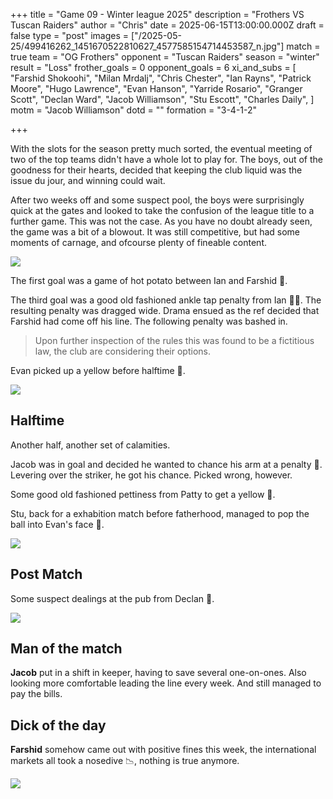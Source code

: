 +++
title = "Game 09 - Winter league 2025"
description = "Frothers VS Tuscan Raiders"
author = "Chris"
date = 2025-06-15T13:00:00.000Z
draft = false
type = "post"
images = ["/2025-05-25/499416262_1451670522810627_4577585154714453587_n.jpg"]
match = true
team = "OG Frothers"
opponent = "Tuscan Raiders"
season = "winter"
result = "Loss"
frother_goals = 0
opponent_goals = 6
xi_and_subs = [
  "Farshid Shokoohi",
  "Milan Mrdalj",
  "Chris Chester",
  "Ian Rayns",
  "Patrick Moore",
  "Hugo Lawrence",
  "Evan Hanson",
  "Yarride Rosario",
  "Granger Scott",
  "Declan Ward",
  "Jacob Williamson",
  "Stu Escott",
  "Charles Daily",
]
motm = "Jacob Williamson"
dotd = ""
formation = "3-4-1-2"

+++
 
With the slots for the season pretty much sorted, the eventual meeting of two of the top teams didn't have a whole lot to play for. 
The boys, out of the goodness for their hearts, decided that keeping the club liquid was the issue du jour, and winning could wait.

After two weeks off and some suspect pool, the boys were surprisingly quick at the gates and looked to take the confusion of the league title to a further game. This was not the case.
As you have no doubt already seen, the game was a bit of a blowout. It was still competitive, but had some moments of carnage, and ofcourse plenty of fineable content.

![](https://media.giphy.com/media/v1.Y2lkPWVjZjA1ZTQ3bzk4bDBrZmV5b2ZjcXhvZ2tlZnZnMWl0Y2p6cmJnNXFtdTZlZ3RpeiZlcD12MV9naWZzX3NlYXJjaCZjdD1n/yFRBsePwF4BGg/giphy.gif)

The first goal was a game of hot potato between Ian and Farshid 💸.

The third goal was a good old fashioned ankle tap penalty from Ian 💸💸. The resulting penalty was dragged wide. Drama ensued as the ref decided that Farshid had come off his line. The following penalty was bashed in.

> Upon further inspection of the rules this was found to be a fictitious law, the club are considering their options.

Evan picked up a yellow before halftime 💸.

![](https://media.giphy.com/media/v1.Y2lkPWVjZjA1ZTQ3NHBqZXpkajJsZTBubGt4a3cwaXpiZHpvdXRiZm1hbG82M2xrYmRjciZlcD12MV9naWZzX3NlYXJjaCZjdD1n/12rJYk5tgARh9S/giphy.gif)

## Halftime 

Another half, another set of calamities.

Jacob was in goal and decided he wanted to chance his arm at a penalty 💸. Levering over the striker, he got his chance. Picked wrong, however.

Some good old fashioned pettiness from Patty to get a yellow 💸.

Stu, back for a exhabition match before fatherhood, managed to pop the ball into Evan's face 💸.

![](https://media.giphy.com/media/v1.Y2lkPTc5MGI3NjExMG1tMjBldmJ0cjZzdmlydGN6Y3cxeGNoeGY3bzBvbDR4OXE4OHFvZyZlcD12MV9naWZzX3NlYXJjaCZjdD1n/kj41Ti8GLVs1STX0bH/giphy.gif)

## Post Match
Some suspect dealings at the pub from Declan 💸.

![](https://media.giphy.com/media/v1.Y2lkPWVjZjA1ZTQ3NTJjaG1ybmtzeGM2cnR0cTl4YmVsbmZxZnhzZ3hpc2tjdG90ZWtnbiZlcD12MV9naWZzX3NlYXJjaCZjdD1n/rfQDkb40gmB2w/giphy.gif)

## Man of the match
**Jacob** put in a shift in keeper, having to save several one-on-ones. Also looking more comfortable leading the line every week. And still managed to pay the bills.

## Dick of the day 
**Farshid** somehow came out with positive fines this week, the international markets all took a nosedive 📉, nothing is true anymore.

![](https://media.giphy.com/media/v1.Y2lkPTc5MGI3NjExY2ZqNGg3OHBwejNrcDRvcjA5YjFzc2p2aGI3bmYxcGdraDdqYWdjNCZlcD12MV9naWZzX3NlYXJjaCZjdD1n/HNp3ZsBEZSJTBhQXoN/giphy.gif)
